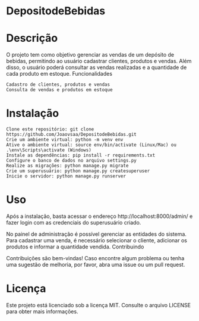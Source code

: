 # DepositodeBebidas

# Descrição

O projeto tem como objetivo gerenciar as vendas de um depósito de bebidas, permitindo ao usuário cadastrar clientes, produtos e vendas. Além disso, o usuário poderá consultar as vendas realizadas e a quantidade de cada produto em estoque.
Funcionalidades

    Cadastro de clientes, produtos e vendas
    Consulta de vendas e produtos em estoque

# Instalação

    Clone este repositório: git clone https://github.com/Joaovsaa/DepositodeBebidas.git
    Crie um ambiente virtual: python -m venv env
    Ative o ambiente virtual: source env/bin/activate (Linux/Mac) ou .\env\Scripts\activate (Windows)
    Instale as dependências: pip install -r requirements.txt
    Configure o banco de dados no arquivo settings.py
    Realize as migrações: python manage.py migrate
    Crie um superusuário: python manage.py createsuperuser
    Inicie o servidor: python manage.py runserver

# Uso

Após a instalação, basta acessar o endereço http://localhost:8000/admin/ e fazer login com as credenciais do superusuário criado.

No painel de administração é possível gerenciar as entidades do sistema. Para cadastrar uma venda, é necessário selecionar o cliente, adicionar os produtos e informar a quantidade vendida.
Contribuindo

Contribuições são bem-vindas! Caso encontre algum problema ou tenha uma sugestão de melhoria, por favor, abra uma issue ou um pull request.
# Licença

Este projeto está licenciado sob a licença MIT. Consulte o arquivo LICENSE para obter mais informações.

